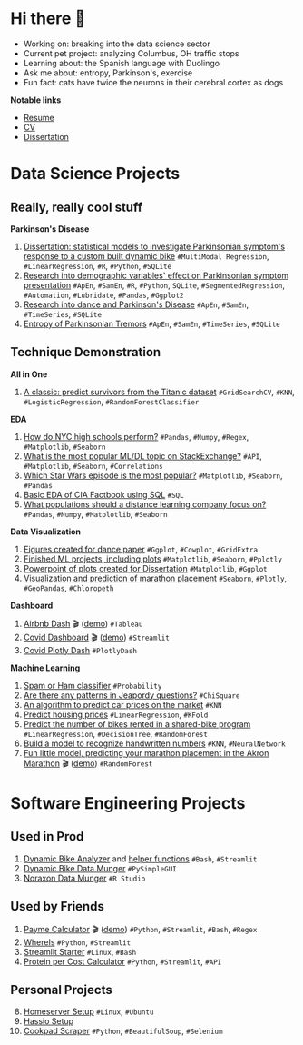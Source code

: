 # Hi there 👋

- Working on: breaking into the data science sector
- Current pet project: analyzing Columbus, OH traffic stops
- Learning about: the Spanish language with Duolingo
- Ask me about: entropy, Parkinson's, exercise
- Fun fact: cats have twice the neurons in their cerebral cortex as dogs

__Notable links__

- [Resume](https://resume.peti.work)
- [CV](https://cv.peti.work)
- [Dissertation](http://rave.ohiolink.edu/etdc/view?acc_num=kent1625846829132496)

# Data Science Projects

## Really, really cool stuff

__Parkinson's Disease__

1. [Dissertation: statistical models to investigate Parkinsonian symptom's response to a custom built dynamic bike](https://github.com/pomkos/dissert) `#MultiModal Regression`, `#LinearRegression`, `#R`, `#Python`, `#SQLite`
2. [Research into demographic variables' effect on Parkinsonian symptom presentation](https://github.com/pomkos/dynamic_cycling_paper_2022) `#ApEn`, `#SamEn`, `#R`, `#Python`, `SQLite`, `#SegmentedRegression`, `#Automation`, `#Lubridate`, `#Pandas`, `#Ggplot2`
3. [Research into dance and Parkinson's Disease](https://github.com/pomkos/dance_flow) `#ApEn`, `#SamEn`, `#TimeSeries`, `#SQLite`
4. [Entropy of Parkinsonian Tremors](https://github.com/pomkos/entropy_tremor) `#ApEn`, `#SamEn`, `#TimeSeries`, `#SQLite`


## Technique Demonstration

__All in One__

1. [A classic: predict survivors from the Titanic dataset](https://github.com/pomkos/Finished-Projects/blob/master/14.%20ML%20Workflow.ipynb) `#GridSearchCV`, `#KNN`, `#LogisticRegression`, `#RandomForestClassifier`

__EDA__

1. [How do NYC high schools perform?](https://github.com/pomkos/Finished-Projects/blob/master/01.%20NYC%20High%20Schools.ipynb) `#Pandas`, `#Numpy`, `#Regex`, `#Matplotlib`, `#Seaborn`
2. [What is the most popular ML/DL topic on StackExchange?](https://github.com/pomkos/Finished-Projects/blob/master/05.%20StackExchange%20Tags.ipynb) `#API`, `#Matplotlib`, `#Seaborn`, `#Correlations`
3. [Which Star Wars episode is the most popular?](https://github.com/pomkos/Finished-Projects/blob/master/02.%20Star%20Wars%20Survey.ipynb) `#Matplotlib`, `#Seaborn`, `#Pandas`
4. [Basic EDA of CIA Factbook using SQL](https://github.com/pomkos/Finished-Projects/blob/master/03.%20CIA%20Factbook.ipynb) `#SQL`
5. [What populations should a distance learning company focus on?](https://github.com/pomkos/Finished-Projects/blob/master/04.%20Elearning%20Markets.ipynb) `#Pandas`, `#Numpy`, `#Matplotlib`, `#Seaborn`

__Data Visualization__

1. [Figures created for dance paper](https://www.mdpi.com/1660-4601/19/2/655) `#Ggplot`, `#Cowplot`, `#GridExtra`
2. [Finished ML projects, including plots](https://github.com/pomkos/Finished-Projects) `#Matplotlib`, `#Seaborn`, `#Pplotly`
3. [Powerpoint of plots created for Dissertation](https://etd.ohiolink.edu/apexprod/rws_olink/r/1501/10?clear=10&p10_accession_num=kent1625846829132496) `#Matplotlib`, `#Ggplot`
4. [Visualization and prediction of marathon placement](https://share.streamlit.io/pomkos/marathon-fiesta/main/marathon_st.py) `#Seaborn`, `#Plotly`, `#GeoPandas`, `#Chloropeth`

__Dashboard__

1. [Airbnb Dash](https://public.tableau.com/app/profile/peter8115/viz/AirBnBPrices2019/Dashboard1) 🎬 ([demo](https://public.tableau.com/app/profile/peter8115/viz/AirBnBPrices2019/Dashboard1)) `#Tableau`
2. [Covid Dashboard](https://github.com/pomkos/covid_dash) 🎬 ([demo](https://covid.peti.work)) `#Streamlit`
3. [Covid Plotly Dash](https://github.com/pomkos/covid_w_plotlydash) `#PlotlyDash`

__Machine Learning__

1. [Spam or Ham classifier](https://github.com/pomkos/Finished-Projects/blob/master/07.%20Spam%20Filter.ipynb) `#Probability`
2. [Are there any patterns in Jeapordy questions?](https://github.com/pomkos/Finished-Projects/blob/master/08.%20Winning%20Jeopardy.ipynb) `#ChiSquare`
3. [An algorithm to predict car prices on the market](https://github.com/pomkos/Finished-Projects/blob/master/09.%20Predicting%20Car%20Prices.ipynb) `#KNN`
4. [Predict housing prices](https://github.com/pomkos/Finished-Projects/blob/master/10.%20Predicting%20House%20Sale%20Prices.ipynb) `#LinearRegression`, `#KFold`
5. [Predict the number of bikes rented in a shared-bike program](https://github.com/pomkos/Finished-Projects/blob/master/12.%20Predicting%20Bike%20Rentals.ipynb) `#LinearRegression`, `#DecisionTree`, `#RandomForest`
6. [Build a model to recognize handwritten numbers](https://github.com/pomkos/Finished-Projects/blob/master/13.%20Building%20A%20Handwritten%20Digits%20Classifier.ipynb) `#KNN`, `#NeuralNetwork` 
7. [Fun little model, predicting your marathon placement in the Akron Marathon](https://github.com/pomkos/marathon-fiesta) 🎬 ([demo](https://marathon.peti.work)) `#RandomForest`

# Software Engineering Projects

## Used in Prod
1. [Dynamic Bike Analyzer](https://github.com/pomkos/dynamic_biking) and [helper functions](https://github.com/pomkos/dynbike_helper_functions) `#Bash`, `#Streamlit`
2. [Dynamic Bike Data Munger](https://github.com/pomkos/biking) `#PySimpleGUI`
3. [Noraxon Data Munger](https://github.com/pomkos/dancing) `#R Studio`

## Used by Friends
1. [Payme Calculator](https://github.com/pomkos/payme) 🎬 ([demo](https://payme.peti.work)) `#Python`, `#Streamlit`, `#Bash`, `#Regex`
2. [WhereIs](https://github.com/pomkos/whereis) `#Python`, `#Streamlit`
3. [Streamlit Starter](https://github.com/pomkos/streamlit_starter) `#Linux`, `#Bash`
4. [Protein per Cost Calculator](https://github.com/pomkos/brotein) `#Python`, `#Streamlit`, `#API`

## Personal Projects
8. [Homeserver Setup](https://github.com/pomkos/homeserver) `#Linux`, `#Ubuntu`
9. [Hassio Setup](https://github.com/pomkos/hassio_config)
11. [Cookpad Scraper](https://github.com/pomkos/cookpad_scrape) `#Python`, `#BeautifulSoup`, `#Selenium`
